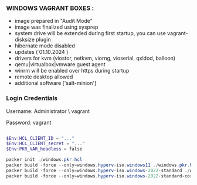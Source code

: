 ### WINDOWS VAGRANT BOXES  :

- image prepared in "Audit Mode"
- image was finalized using sysprep
- system drive will be extended during first startup, you can use vagrant-disksize plugin
- hibernate mode disabled
- updates ( 01.10.2024 )
- drivers for kvm (viostor, netkvm, viorng, vioserial, qxldod, balloon)
- qemu|virtualbox|vmware guest agent
- winrm will be enabled over https during startup
- remote desktop allowed
- additional software ['salt-minion']


### Login Credentials
Username: Administrator \ vagrant

Password: vagrant


```powershell

$Env:HCL_CLIENT_ID = "..."
$Env:HCL_CLIENT_secret = "..."
$Env:PKR_VAR_headless = false

packer init ./windows.pkr.hcl
packer build -force --only=windows.hyperv-iso.windows11 ./windows.pkr.hcl
packer build -force --only=windows.hyperv-iso.windows-2022-standard ./windows.pkr.hcl
packer build -force --only=windows.hyperv-iso.windows-2022-standard-core ./windows.pkr.hcl
```
